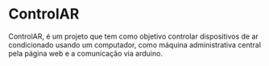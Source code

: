 # ControlAR

ControlAR, é um projeto que tem como objetivo controlar dispositivos de ar condicionado usando um computador, como máquina administrativa central pela página web e a comunicação via arduino.

